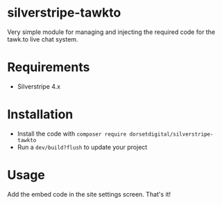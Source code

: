 # silverstripe-tawkto

Very simple module for managing and injecting the required code for the tawk.to live chat system.


# Requirements
* Silverstripe 4.x

# Installation
* Install the code with `composer require dorsetdigital/silverstripe-tawkto`
* Run a `dev/build?flush` to update your project

# Usage

Add the embed code in the site settings screen.  That's it!
